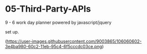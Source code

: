 # 05-Third-Party-APIs
9 - 6 work day planner powered by javascript/jquery

set up.


(https://user-images.githubusercontent.com/9003865/106060602-3e4ba980-60c2-11eb-95c4-6f5cccdc03ce.png)
